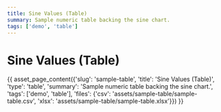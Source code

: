 ```yaml
---
title: Sine Values (Table)
summary: Sample numeric table backing the sine chart.
tags: ['demo', 'table']
---
```

# Sine Values (Table)

{{ asset_page_content({'slug': 'sample-table', 'title': 'Sine Values (Table)', 'type': 'table', 'summary': 'Sample numeric table backing the sine chart.', 'tags': ['demo', 'table'], 'files': {'csv': 'assets/sample-table/sample-table.csv', 'xlsx': 'assets/sample-table/sample-table.xlsx'}}) }}
